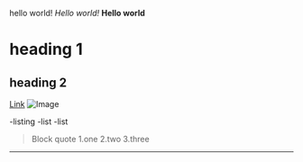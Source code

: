 
hello world!
*Hello world!*
**Hello world**
# heading 1
## heading 2
[Link](https://www.google.com/)
![Image](https://assets.petco.com/petco/image/upload/f_auto,q_auto/849430-center-3)

-listing
-list
-list

>Block quote
1.one
2.two
3.three
---
